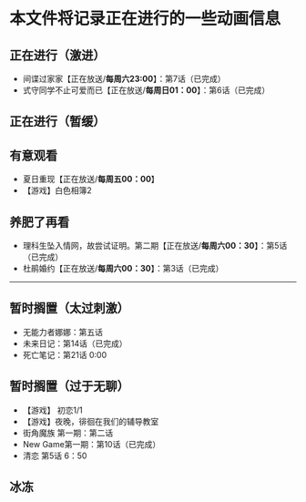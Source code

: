 # 本文件将记录正在进行的一些动画信息

## 正在进行（激进）

- 间谍过家家【正在放送/**每周六23:00**】：第7话（已完成）
- 式守同学不止可爱而已【正在放送/**每周日01：00**】：第6话（已完成）

## 正在进行（暂缓）


## 有意观看

- 夏日重现【正在放送/**每周五00：00**】
- 【游戏】白色相簿2

## 养肥了再看

- 理科生坠入情网，故尝试证明。第二期【正在放送/**每周六00：30**】：第5话（已完成）
- 杜鹃婚约【正在放送/**每周六00：30**】：第3话（已完成）
---
## 暂时搁置（太过刺激）

- 无能力者娜娜：第五话
- 未来日记：第14话（已完成）
- 死亡笔记：第21话 0:00  

## 暂时搁置（过于无聊）
- 【游戏】 初恋1/1
- 【游戏】夜晚，徘徊在我们的辅导教室
- 街角魔族 第一期：第二话
- New Game第一期：第10话（已完成）
- 清恋 第5话 6：50

## 冰冻

